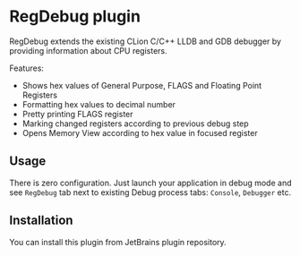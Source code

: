 # RegDebug plugin

RegDebug extends the existing CLion C/C++ LLDB and GDB debugger by providing information about CPU registers.

Features:
<ul>
    <li>Shows hex values of General Purpose, FLAGS and Floating Point Registers</li>
    <li>Formatting hex values to decimal number</li>
    <li>Pretty printing FLAGS register</li>
    <li>Marking changed registers according to previous debug step</li>
    <li>Opens Memory View according to hex value in focused register</li>
</ul>

## Usage

There is zero configuration. Just launch your application in debug mode and see <code>RegDebug</code> tab
next to existing Debug process tabs: <code>Console</code>, <code>Debugger</code> etc.

## Installation

You can install this plugin from JetBrains plugin repository.
